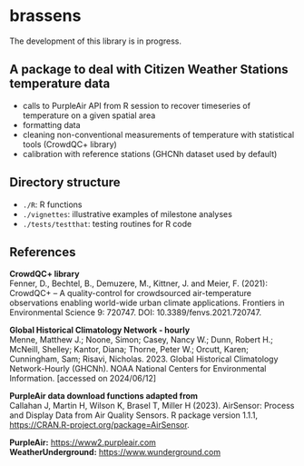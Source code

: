 # brassens

The development of this library is in progress.

## A package to deal with Citizen Weather Stations temperature data

- calls to PurpleAir API from R session to recover timeseries of temperature on a given spatial area
- formatting data
- cleaning non-conventional measurements of temperature with statistical tools (CrowdQC+ library)
- calibration with reference stations (GHCNh dataset used by default)
 
## Directory structure
- `./R`: R functions  
- `./vignettes`: illustrative examples of milestone analyses  
- `./tests/testthat`: testing routines for R code

## References

**CrowdQC+ library**  
Fenner, D., Bechtel, B., Demuzere, M., Kittner, J. and Meier, F. (2021): CrowdQC+ – A quality-control for crowdsourced air-temperature observations enabling world-wide urban climate applications. Frontiers in Environmental Science 9: 720747. DOI: 10.3389/fenvs.2021.720747.

**Global Historical Climatology Network - hourly**   
Menne, Matthew J.; Noone, Simon; Casey, Nancy W.; Dunn, Robert H.; McNeill, Shelley; Kantor, Diana; Thorne, Peter W.; Orcutt, Karen; Cunningham, Sam; Risavi, Nicholas. 2023. Global Historical Climatology Network-Hourly (GHCNh). NOAA National Centers for Environmental Information. [accessed on 2024/06/12]

**PurpleAir data download functions adapted from**   
Callahan J, Martin H, Wilson K, Brasel T, Miller H (2023). AirSensor: Process and Display Data from Air Quality Sensors. R package version 1.1.1, https://CRAN.R-project.org/package=AirSensor.

**PurpleAir:** https://www2.purpleair.com  
**WeatherUnderground:** https://www.wunderground.com

